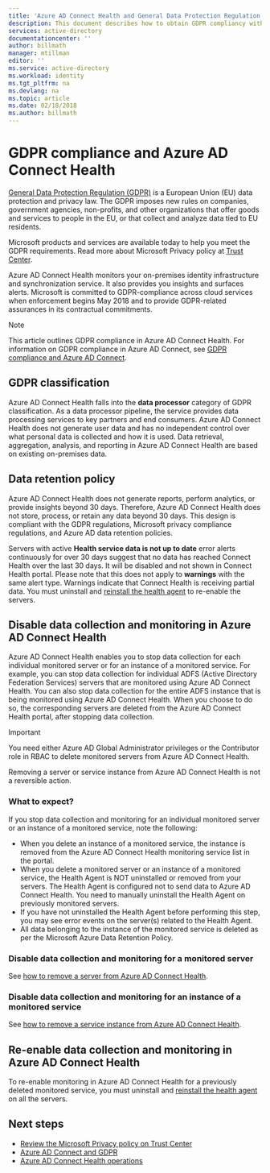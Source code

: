 ```yaml
---
title: 'Azure AD Connect Health and General Data Protection Regulation | Microsoft Docs'
description: This document describes how to obtain GDPR compliancy with Azure AD Connect.
services: active-directory
documentationcenter: ''
author: billmath
manager: mtillman
editor: ''
ms.service: active-directory
ms.workload: identity
ms.tgt_pltfrm: na
ms.devlang: na
ms.topic: article
ms.date: 02/18/2018
ms.author: billmath
---
```


# GDPR compliance and Azure AD Connect Health 

[General Data Protection Regulation (GDPR)](http://ec.europa.eu/justice/data-protection/reform/index_en.htm) is a European Union (EU) data protection and privacy law. The GDPR imposes new rules on companies, government agencies, non-profits, and other organizations that offer goods and services to people in the EU, or that collect and analyze data tied to EU residents. 

Microsoft products and services are available today to help you meet the GDPR requirements. Read more about Microsoft Privacy policy at [Trust Center](https://www.microsoft.com/trustcenter).

Azure AD Connect Health monitors your on-premises identity infrastructure and synchronization service. It also provides you insights and surfaces alerts. Microsoft is committed to GDPR-compliance across cloud services when enforcement begins May 2018 and to provide GDPR-related assurances in its contractual commitments. 

>[!NOTE] 
> This article outlines GDPR compliance in Azure AD Connect Health. For information on GDPR compliance in Azure AD Connect, see [GDPR compliance and Azure AD Connect](../../active-directory/connect/active-directory-aadconnect-gdpr.md).

## GDPR classification
Azure AD Connect Health falls into the **data processor** category of GDPR classification. As a data processor pipeline, the service provides data processing services to key partners and end consumers. Azure AD Connect Health does not generate user data and has no independent control over what personal data is collected and how it is used. Data retrieval, aggregation, analysis, and reporting in Azure AD Connect Health are based on existing on-premises data. 

## Data retention policy
Azure AD Connect Health does not generate reports, perform analytics, or provide insights beyond 30 days. Therefore, Azure AD Connect Health does not store, process, or retain any data beyond 30 days. This design is compliant with the GDPR regulations, Microsoft privacy compliance regulations, and Azure AD data retention policies. 

Servers with active **Health service data is not up to date** error alerts continuously for over 30 days suggest that no data has reached Connect Health over the last 30 days. It will be disabled and not shown in Connect Health portal. Please note that this does not apply to **warnings** with the same alert type. Warnings indicate that Connect Health is receiving partial data. You must uninstall and [reinstall the health agent](active-directory-aadconnect-health-agent-install.md) to re-enable the servers.
 
## Disable data collection and monitoring in Azure AD Connect Health
Azure AD Connect Health enables you to stop data collection for each individual monitored server or for an instance of a monitored service. For example, you can stop data collection for individual ADFS (Active Directory Federation Services) servers that are monitored using Azure AD Connect Health. You can also stop data collection for the entire ADFS instance that is being monitored using Azure AD Connect Health. When you choose to do so, the corresponding servers are deleted from the Azure AD Connect Health portal, after stopping data collection. 

>[!IMPORTANT]
> You need either Azure AD Global Administrator privileges or the Contributor role in RBAC to delete monitored servers from Azure AD Connect Health.
>
> Removing a server or service instance from Azure AD Connect Health is not a reversible action. 

### What to expect?
If you stop data collection and monitoring for an individual monitored server or an instance of a monitored service, note the following:

- When you delete an instance of a monitored service, the instance is removed from the Azure AD Connect Health monitoring service list in the portal. 
- When you delete a monitored server or an instance of a monitored service, the Health Agent is NOT uninstalled or removed from your servers. The Health Agent is configured not to send data to Azure AD Connect Health. You need to manually uninstall the Health Agent on previously monitored servers.
- If you have not uninstalled the Health Agent before performing this step, you may see error events on the server(s) related to the Health Agent.
- All data belonging to the instance of the monitored service is deleted as per the Microsoft Azure Data Retention Policy.

### Disable data collection and monitoring for a monitored server
See [how to remove a server from Azure AD Connect Health](active-directory-aadconnect-health-operations.md#to-delete-a-server-from-the-azure-ad-connect-health-service).

### Disable data collection and monitoring for an instance of a monitored service
See [how to remove a service instance from Azure AD Connect Health](active-directory-aadconnect-health-operations.md#delete-a-service-instance-from-azure-ad-connect-health-service).


## Re-enable data collection and monitoring in Azure AD Connect Health
To re-enable monitoring in Azure AD Connect Health for a previously deleted monitored service, you must uninstall and [reinstall the health agent](active-directory-aadconnect-health-agent-install.md) on all the servers.


## Next steps
* [Review the Microsoft Privacy policy on Trust Center](https://www.microsoft.com/trustcenter)
* [Azure AD Connect and GDPR](../../active-directory/connect/active-directory-aadconnect-gdpr.md)
* [Azure AD Connect Health operations](active-directory-aadconnect-health-operations.md)
